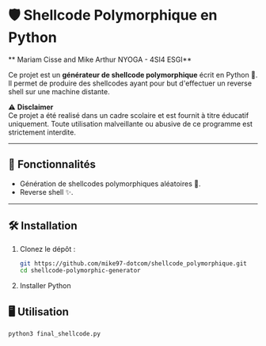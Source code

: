 # 🛡️ Shellcode Polymorphique en Python

** Mariam Cisse and Mike Arthur NYOGA - 4SI4 ESGI**

Ce projet est un **générateur de shellcode polymorphique** écrit en Python 🐍. Il permet de produire des shellcodes ayant pour but d'effectuer un reverse shell sur une machine distante.

⚠️ **Disclaimer**  
Ce projet a été realisé dans un cadre scolaire et est fournit  à titre éducatif uniquement. Toute utilisation malveillante ou abusive de ce programme est strictement interdite.

---

## 🚀 Fonctionnalités

- Génération de shellcodes polymorphiques aléatoires 🎲.
- Reverse shell ✨.

---

## 🛠️ Installation

1. Clonez le dépôt :  
   ```bash
   git https://github.com/mike97-dotcom/shellcode_polymorphique.git
   cd shellcode-polymorphic-generator
   ```


2. Installer Python



## 🖥️  **Utilisation**

   ```bash
  python3 final_shellcode.py
 ````
  

